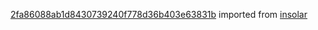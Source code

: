 [2fa86088ab1d8430739240f778d36b403e63831b](https://github.com/insolar/insolar/commit/2fa86088ab1d8430739240f778d36b403e63831b) imported from [insolar](https://github.com/insolar/insolar)
